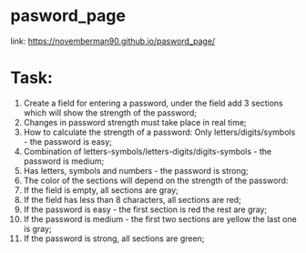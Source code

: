 # pasword_page
link: https://novemberman90.github.io/pasword_page/
# Task:
1. Create a field for entering a password, under the field add 3 sections which will show the strength of the password;
2. Changes in password strength must take place in real time;
3. How to calculate the strength of a password:
Only letters/digits/symbols - the password is easy;
4. Combination of letters-symbols/letters-digits/digits-symbols - the password is medium;
5. Has letters, symbols and numbers - the password is strong;
6. The color of the sections will depend on the strength of the password:
7. If the field is empty, all sections are gray;
8. If the field has less than 8 characters, all sections are red;
9. If the password is easy - the first section is red the rest are gray;
10. If the password is medium - the first two sections are yellow the last one is gray;
11. If the password is strong, all sections are green;
